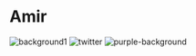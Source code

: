 # Amir
![background1](https://user-images.githubusercontent.com/81439640/112728017-2de16f00-8f4b-11eb-8ce8-3d1251b91c65.png)
![twitter](https://user-images.githubusercontent.com/81439640/112728020-2fab3280-8f4b-11eb-8dfd-bcf787100b7f.png)
![purple-background](https://user-images.githubusercontent.com/81439640/112728023-3174f600-8f4b-11eb-9a48-bdb1cf694795.png)
